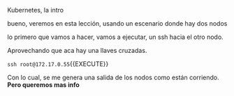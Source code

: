 Kubernetes, la intro

bueno, veremos en esta lección, usando un escenario donde hay dos nodos

lo primero que vamos a hacer, vamos a ejecutar, un ssh hacia el otro nodo.

Aprovechando que aca hay una llaves cruzadas.

`ssh root@172.17.0.55`{{EXECUTE}}



Con lo cual, se me genera una salida de los nodos como están corriendo. **Pero queremos mas info**



